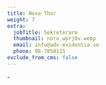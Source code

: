 ```yaml
---
title: Nova Thor
weight: 7
extra:
  jobTitle: Sekreterare
  thumbnail: nora_wprj0v.webp
  email: info@adv-evidentia.se
  phone: 08-7850115
exclude_from_cms: false
---
```


\-
